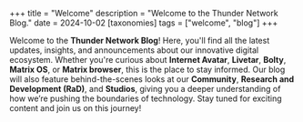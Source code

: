 +++
title = "Welcome"
description = "Welcome to the Thunder Network Blog."
date = 2024-10-02
[taxonomies]
tags = ["welcome", "blog"]
+++

Welcome to the **Thunder Network Blog**! Here, you'll find all the latest updates, insights, and announcements about our innovative digital ecosystem. Whether you're curious about **Internet Avatar**, **Livetar**, **Bolty**, **Matrix OS**, or **Matrix browser**, this is the place to stay informed. Our blog will also feature behind-the-scenes looks at our **Community**, **Research and Development (RaD)**, and **Studios**, giving you a deeper understanding of how we’re pushing the boundaries of technology. Stay tuned for exciting content and join us on this journey! 